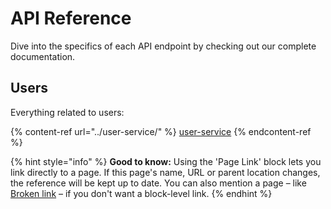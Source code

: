 # API Reference

Dive into the specifics of each API endpoint by checking out our complete documentation.

## Users

Everything related to users:

{% content-ref url="../user-service/" %}
[user-service](../user-service/)
{% endcontent-ref %}

{% hint style="info" %}
**Good to know:** Using the 'Page Link' block lets you link directly to a page. If this page's name, URL or parent location changes, the reference will be kept up to date. You can also mention a page – like [Broken link](broken-reference "mention") – if you don't want a block-level link.
{% endhint %}
